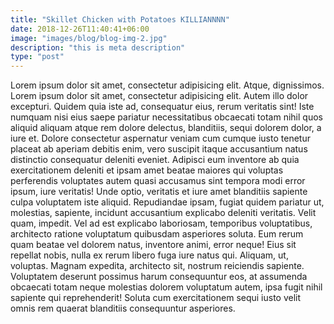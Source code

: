 ```yaml
---
title: "Skillet Chicken with Potatoes KILLIANNNN"
date: 2018-12-26T11:40:41+06:00
image: "images/blog/blog-img-2.jpg"
description: "this is meta description"
type: "post"
---
```



Lorem ipsum dolor sit amet, consectetur adipisicing elit. Atque, dignissimos. Lorem ipsum dolor sit amet, consectetur adipisicing elit. Autem illo dolor excepturi. Quidem quia iste ad, consequatur eius, rerum veritatis sint! Iste numquam nisi eius saepe pariatur necessitatibus obcaecati totam nihil quos aliquid aliquam atque rem dolore delectus, blanditiis, sequi dolorem dolor, a iure et. Dolore consectetur aspernatur veniam cum cumque iusto tenetur placeat ab aperiam debitis enim, vero suscipit itaque accusantium natus distinctio consequatur deleniti eveniet. Adipisci eum inventore ab quia exercitationem deleniti et ipsam amet beatae maiores qui voluptas perferendis voluptates autem quasi accusamus sint tempora modi error ipsum, iure veritatis! Unde optio, veritatis et iure amet blanditiis sapiente culpa voluptatem iste aliquid. Repudiandae ipsam, fugiat quidem pariatur ut, molestias, sapiente, incidunt accusantium explicabo deleniti veritatis. Velit quam, impedit. Vel ad est explicabo laboriosam, temporibus voluptatibus, architecto ratione voluptatum quibusdam asperiores soluta. Eum rerum quam beatae vel dolorem natus, inventore animi, error neque! Eius sit repellat nobis, nulla ex rerum libero fuga iure natus qui. Aliquam, ut, voluptas. Magnam expedita, architecto sit, nostrum reiciendis sapiente. Voluptatem deserunt possimus harum consequuntur eos, at assumenda obcaecati totam neque molestias dolorem voluptatum autem, ipsa fugit nihil sapiente qui reprehenderit! Soluta cum exercitationem sequi iusto velit omnis rem quaerat blanditiis consequuntur asperiores.
